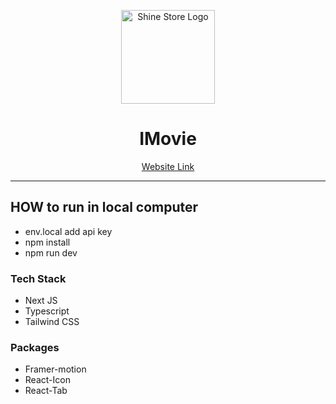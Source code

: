 <p align="center">
  <img src="https://i.ibb.co/fDrLPt0/iMovie.png" alt="Shine Store Logo" height="150dp">
</p>

<h1 align="center">IMovie</h1>

<p align=center>
  <a href="https://imovie-kheq.onrender.com/">Website Link</a>
</p>

---

## HOW to run in local computer
- env.local add api key
- npm install
- npm run dev

### Tech Stack
- Next JS
- Typescript
- Tailwind CSS

### Packages

- Framer-motion
- React-Icon
- React-Tab
